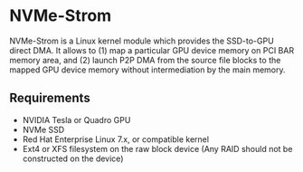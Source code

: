 NVMe-Strom
==========

NVMe-Strom is a Linux kernel module which provides the SSD-to-GPU direct DMA.
It allows to (1) map a particular GPU device memory on PCI BAR memory area,
and (2) launch P2P DMA from the source file blocks to the mapped GPU device
memory without intermediation by the main memory.

Requirements
------------
* NVIDIA Tesla or Quadro GPU
* NVMe SSD
* Red Hat Enterprise Linux 7.x, or compatible kernel
* Ext4 or XFS filesystem on the raw block device
  (Any RAID should not be constructed on the device)

